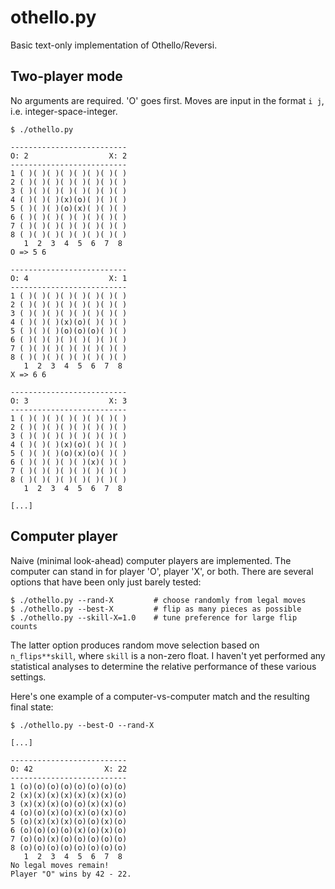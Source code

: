 # othello.py

Basic text-only implementation of Othello/Reversi.

## Two-player mode

No arguments are required.  'O' goes first.  Moves are input in the format `i j`,
i.e. integer-space-integer.

    $ ./othello.py

    --------------------------
    O: 2                  X: 2
    --------------------------
    1 ( )( )( )( )( )( )( )( )
    2 ( )( )( )( )( )( )( )( )
    3 ( )( )( )( )( )( )( )( )
    4 ( )( )( )(x)(o)( )( )( )
    5 ( )( )( )(o)(x)( )( )( )
    6 ( )( )( )( )( )( )( )( )
    7 ( )( )( )( )( )( )( )( )
    8 ( )( )( )( )( )( )( )( )
       1  2  3  4  5  6  7  8 
    O => 5 6

    --------------------------
    O: 4                  X: 1
    --------------------------
    1 ( )( )( )( )( )( )( )( )
    2 ( )( )( )( )( )( )( )( )
    3 ( )( )( )( )( )( )( )( )
    4 ( )( )( )(x)(o)( )( )( )
    5 ( )( )( )(o)(o)(o)( )( )
    6 ( )( )( )( )( )( )( )( )
    7 ( )( )( )( )( )( )( )( )
    8 ( )( )( )( )( )( )( )( )
       1  2  3  4  5  6  7  8 
    X => 6 6

    --------------------------
    O: 3                  X: 3
    --------------------------
    1 ( )( )( )( )( )( )( )( )
    2 ( )( )( )( )( )( )( )( )
    3 ( )( )( )( )( )( )( )( )
    4 ( )( )( )(x)(o)( )( )( )
    5 ( )( )( )(o)(x)(o)( )( )
    6 ( )( )( )( )( )(x)( )( )
    7 ( )( )( )( )( )( )( )( )
    8 ( )( )( )( )( )( )( )( )
       1  2  3  4  5  6  7  8 

    [...]


## Computer player

Naive (minimal look-ahead) computer players are implemented.  The computer can
stand in for player 'O', player 'X', or both.  There are several options that
have been only just barely tested:

    $ ./othello.py --rand-X         # choose randomly from legal moves
    $ ./othello.py --best-X         # flip as many pieces as possible
    $ ./othello.py --skill-X=1.0    # tune preference for large flip counts

The latter option produces random move selection based on `n_flips**skill`,
where `skill` is a non-zero float.  I haven't yet performed any statistical
analyses to determine the relative performance of these various settings.

Here's one example of a computer-vs-computer match and the resulting final
state:

    $ ./othello.py --best-O --rand-X

    [...]

    --------------------------
    O: 42                X: 22
    --------------------------
    1 (o)(o)(o)(o)(o)(o)(o)(o)
    2 (x)(x)(x)(x)(x)(x)(x)(o)
    3 (x)(x)(x)(o)(o)(x)(x)(o)
    4 (o)(o)(x)(o)(x)(o)(x)(o)
    5 (o)(x)(x)(x)(o)(o)(x)(o)
    6 (o)(o)(o)(o)(x)(o)(x)(o)
    7 (o)(o)(x)(o)(o)(o)(o)(o)
    8 (o)(o)(o)(o)(o)(o)(o)(o)
       1  2  3  4  5  6  7  8 
    No legal moves remain!
    Player "O" wins by 42 - 22.


## 
